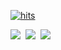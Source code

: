 [![hits](https://hits.seeyoufarm.com/api/count/incr/badge.svg?url=https%3A%2F%2Fgithub.com%2FReadBird%2Fhit-counter&count_bg=%2379C83D&title_bg=%23555555&icon=&icon_color=%23E7E7E7&title=hits&edge_flat=false)](https://hits.seeyoufarm.com)
	
  </div>
<img src="https://img.shields.io/badge/안녕하세요!_학생이자_개발자로_활동하고있는_책조라고합니다.-컬러코드?style=flat-square&logo=simpleicons에서_아이콘이름&logoColor=white"/></a>&nbsp 
<img src="https://img.shields.io/badge/Python-3766AB?style=flat-square&logo=Python&logoColor=white"/></a>&nbsp 
<img src="https://img.shields.io/badge/Java-3766AB?style=flat-square&logo=java&logoColor=white"/></a>&nbsp 
